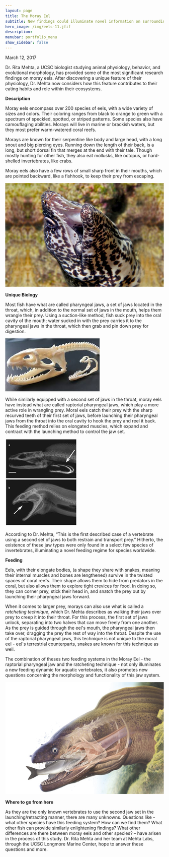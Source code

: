 ```yaml
---
layout: page
title: The Moray Eel
subtitle: New findings could illuminate novel information on surrounding ecosystems
hero_image: /img/eels-11.jfif
description: 
menubar: portfolio_menu
show_sidebar: false    	
---
```


March 12, 2017



Dr. Rita Mehta, a UCSC biologist studying animal physiology, behavior, and evolutional morphology, has provided some of the most significant research findings on moray eels. After discovering a unique feature of their physiology, Dr. Mehta now considers how this feature contributes to their eating habits and role within their ecosystems.

**Description**

Moray eels encompass over 200 species of eels, with a wide variety of sizes and colors. Their coloring ranges from black to orange to green with a spectrum of speckled, spotted, or striped patterns. Some species also have camouflaging abilities. Morays will live in marine or brackish waters, but they most prefer warm-watered coral reefs.

Morays are known for their serpentine like body and large head, with a long snout and big piercing eyes. Running down the length of their back, is a long, but short dorsal fin that merges at the end with their tale. Though mostly hunting for other fish, they also eat mollusks, like octopus, or hard-shelled invertebrates, like crabs.

Moray eels also have a few rows of small sharp front in their mouths, which are pointed backward, like a fishhook, to keep their prey from escaping.

![](/img/eels-2-3.jpg)

**Unique Biology**

Most fish have what are called pharyngeal jaws, a set of jaws located in the throat, which, in addition to the normal set of jaws in the mouth, helps them wrangle their prey. Using a suction-like method, fish suck prey into the oral cavity of the mouth; water sucked in with the prey carries it to the pharyngeal jaws in the throat, which then grab and pin down prey for digestion.

![](/img/eels-2-2.jfif)

While similarly equipped with a second set of jaws in the throat, moray eels have instead what are called raptorial pharyngeal jaws, which play a more active role in wrangling prey. Moral eels catch their prey with the sharp recurved teeth of their first set of jaws, before launching their pharyngeal jaws from the throat into the oral cavity to hook the prey and reel it back. This feeding method relies on elongated muscles, which expand and contract with the launching method to control the jaw set. 

![](/img/moray-eel-jaw.jpg)

According to Dr. Mehta, “This is the first described case of a vertebrate using a second set of jaws to both restrain and transport prey.” Hitherto, the existence of these jaw types were only found in a select few species of invertebrates, illuminating a novel feeding regime for species worldwide.

**Feeding**

Eels, with their elongate bodies, (a shape they share with snakes, meaning their internal muscles and bones are lengthened) survive in the twisted spaces of coral reefs. Their shape allows them to hide from predators in the coral, but also allows them to explore tight crevices for food. In doing so, they can corner prey, stick their head in, and snatch the prey out by launching their pharyngeal jaws forward. 

When it comes to larger prey, morays can also use what is called a *ratcheting technique*, which Dr. Mehta describes as walking their jaws over prey to creep it into their throat. For this process, the first set of jaws unlock, separating into two halves that can move freely from one another. As the prey is guided through the eel's mouth, the pharyngeal jaws then take over, dragging the prey the rest of way into the throat. Despite the use of the raptorial pharyngeal jaws, this technique is not unique to the moral eel - eel's terrestrial counterparts, snakes are known for this technique as well.

The combination of theses two feeding systems in the Moray Eel - the raptorial pharyngeal jaw and the ratcheting technique - not only illuminates a new feeding dynamic for aquatic vertebrates, it also promotes new questions concerning the morphology and functionality of this jaw system.

![](/img/eels-2.jpg)

**Where to go from here**

As they are the only known vertebrates to use the second jaw set in the launching/retracting manner, there are many unknowns. Questions like - what other species have this feeding system? How can we find them? What other fish can provide similarly enlightening findings? What other differences are there between moray eels and other species? – have arisen in the process of this study. Dr. Rita Mehta and her team at Mehta Labs, through the UCSC Longmore Marine Center, hope to answer these questions and more.


